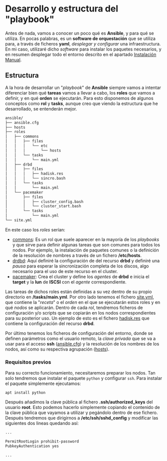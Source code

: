 # Desarrollo y estructura del "playbook"

Antes de nada, vamos a conocer un poco qué es **Ansible**, y para qué se utiliza. En pocas palabras, es un **software de orquestación** que se utiliza para, a través de ficheros **yaml**, _desplegar y configurar_ una infraestructura. En mi caso, utilizaré dicho _software_ para instalar los paquetes necesarios, y en resumen desplegar todo el entorno descrito en el apartado [Instalación Manual](/Instalación-Manual.md).

## Estructura

A la hora de desarrollar un "_playbook_" de **Ansible** siempre vamos a intentar diferenciar bien qué **tareas** vamos a llevar a cabo, los **roles** que vamos a definir, y en qué **orden** se ejecutarán. Para esto disponemos de algunos conceptos como **rol** y **tasks**, aunque creo que viendo la estructura que he desarrollado, se entenderán mejor.

```bash
ansible/
├── ansible.cfg
├── hosts
├── roles
│   ├── commons
│   │   ├── files
│   │   │   └── etc
│   │   │       └── hosts
│   │   └── tasks
│   │       └── main.yml
│   ├── drbd
│   │   ├── files
│   │   │   ├── hadisk.res
│   │   │   └── sincro.bash
│   │   └── tasks
│   │       └── main.yml
│   └── pacemaker
│       ├── files
│       │   ├── cluster_config.bash
│       │   └── cluster_start.bash
│       └── tasks
│           └── main.yml
└── site.yml

```

En este caso los _roles_ serían:

* [commons](/ansible/roles/commons): Es un rol que suele aparecer en la mayoría de los _playbooks_ y que sirve para definir algunas tareas que son comunes para todos los nodos. Por ejemplo, la instalación de paquetes comunes o la definición de la resolución de nombres a través de un fichero **/etc/hosts**.
* [drdbd](/ansible/roles/drbd): Aquí definiré la configuración de del recurso **drbd** y definiré una _pausa_ para esperar la sincronización completa de los discos, algo necesario para el uso de este recurso en el cluster.
* [pacemaker](/ansible/roles/pacemaker): Crea el cluster y define los _agentes_ de **drbd** e inicia el **target** y la **lun** de **ISCSI** con el _agente_ correspondiente. 


Las tareas de dichos roles están definidas a su vez dentro de su propio directorio en **/tasks/main.yml**. Por otro lado tenemos el fichero [site.yml](/ansible/site.yml), que contiene la "_receta_" o el _orden_  en el que se ejecutarán estos roles y en qué _nodos_ se aplicarán.
Dentro de cada _rol_, tendremos ficheros de configuración y/o scripts que se copiarán en los nodos correspondientes para su posterior uso. Un ejemplo de esto es el fichero [hadisk.res](/ansible/roles/drbd/files/hadisk.res) que contiene la configuración del recurso **drbd**.


Por último tenemos los ficheros de configuración del entorno, donde se definen parámetros como el usuario remoto, la _clave privada_ que se va a usar para el acceso **ssh** ([ansible.cfg](/ansible/ansible.cfg)) y la resolución de los nombres de los nodos, así como su respectiva agrupación ([hosts](/ansible/hosts)).

### Requisitos previos

Para su correcto funcionamiento, necesitaremos preparar los nodos. Tan solo tendremos que instalar el paquete `python` y configurar `ssh`. Para instalar el paquete simplemente ejecutamos:

`apt install python`

Después añadimos la clave pública al fichero **.ssh/authorized_keys** del usuario **root**. Esto podemos hacerlo simplemente copiando el contenido de la clave pública que vayamos a utilizar y pegándolo dentro de ese fichero. Después tendremos que dirigirnos a **/etc/ssh/sshd_config** y modificar las siguientes dos lineas quedando así:

```bash
...

PermitRootLogin prohibit-password
PubkeyAuthentication yes

...
```